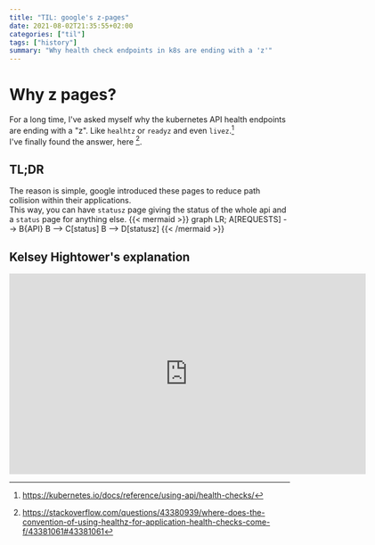 ```yaml
---
title: "TIL: google's z-pages"
date: 2021-08-02T21:35:55+02:00
categories: ["til"]
tags: ["history"]
summary: "Why health check endpoints in k8s are ending with a 'z'"
---
```


# Why z pages?
For a long time, I've asked myself why the kubernetes API health endpoints are ending with a "z".
Like `healhtz` or `readyz` and even `livez`.[^1]  
I've finally found the answer, here [^2].  

## TL;DR
The reason is simple, google introduced these pages to reduce
path collision within their applications.  
This way, you can have `statusz` page giving the status of the whole api and a `status` page for anything else.
{{< mermaid >}}
graph LR;
    A[REQUESTS] --> B{API}
    B --> C[status]
		B --> D[statusz]
{{< /mermaid >}}

## Kelsey Hightower's explanation
<iframe src="https://player.vimeo.com/video/173610242?h=cfbee80585&portrait=0&texttrack=en#t=26m50s" width="640" height="360" frameborder="0" allow="autoplay; fullscreen; picture-in-picture" allowfullscreen></iframe>





[^1]: https://kubernetes.io/docs/reference/using-api/health-checks/
[^2]: https://stackoverflow.com/questions/43380939/where-does-the-convention-of-using-healthz-for-application-health-checks-come-f/43381061#43381061
